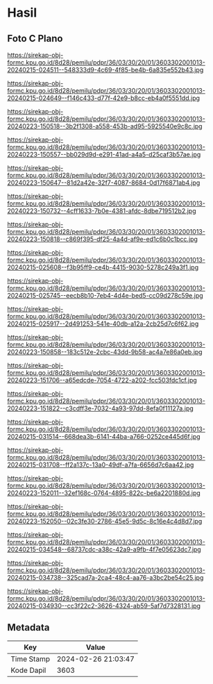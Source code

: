 # Hasil

## Foto C Plano

https://sirekap-obj-formc.kpu.go.id/8d28/pemilu/pdpr/36/03/30/20/01/3603302001013-20240215-024511--548333d9-4c69-4f85-be4b-6a835e552b43.jpg

https://sirekap-obj-formc.kpu.go.id/8d28/pemilu/pdpr/36/03/30/20/01/3603302001013-20240215-024649--f146c433-d77f-42e9-b8cc-eb4a0f5551dd.jpg

https://sirekap-obj-formc.kpu.go.id/8d28/pemilu/pdpr/36/03/30/20/01/3603302001013-20240223-150518--3b2f1308-a558-453b-ad95-5925540e9c8c.jpg

https://sirekap-obj-formc.kpu.go.id/8d28/pemilu/pdpr/36/03/30/20/01/3603302001013-20240223-150557--bb029d9d-e291-41ad-a4a5-d25caf3b57ae.jpg

https://sirekap-obj-formc.kpu.go.id/8d28/pemilu/pdpr/36/03/30/20/01/3603302001013-20240223-150647--81d2a42e-32f7-4087-8684-0d17f6871ab4.jpg

https://sirekap-obj-formc.kpu.go.id/8d28/pemilu/pdpr/36/03/30/20/01/3603302001013-20240223-150732--4cff1633-7b0e-4381-afdc-8dbe719512b2.jpg

https://sirekap-obj-formc.kpu.go.id/8d28/pemilu/pdpr/36/03/30/20/01/3603302001013-20240223-150818--c869f395-df25-4a4d-af9e-ed1c6b0c1bcc.jpg

https://sirekap-obj-formc.kpu.go.id/8d28/pemilu/pdpr/36/03/30/20/01/3603302001013-20240215-025608--f3b95ff9-ce4b-4415-9030-5278c249a3f1.jpg

https://sirekap-obj-formc.kpu.go.id/8d28/pemilu/pdpr/36/03/30/20/01/3603302001013-20240215-025745--eecb8b10-7eb4-4d4e-bed5-cc09d278c59e.jpg

https://sirekap-obj-formc.kpu.go.id/8d28/pemilu/pdpr/36/03/30/20/01/3603302001013-20240215-025917--2d491253-541e-40db-a12a-2cb25d7c6f62.jpg

https://sirekap-obj-formc.kpu.go.id/8d28/pemilu/pdpr/36/03/30/20/01/3603302001013-20240223-150858--183c512e-2cbc-43dd-9b58-ac4a7e86a0eb.jpg

https://sirekap-obj-formc.kpu.go.id/8d28/pemilu/pdpr/36/03/30/20/01/3603302001013-20240223-151706--a65edcde-7054-4722-a202-fcc503fdc1cf.jpg

https://sirekap-obj-formc.kpu.go.id/8d28/pemilu/pdpr/36/03/30/20/01/3603302001013-20240223-151822--c3cdff3e-7032-4a93-97dd-8efa0f11127a.jpg

https://sirekap-obj-formc.kpu.go.id/8d28/pemilu/pdpr/36/03/30/20/01/3603302001013-20240215-031514--668dea3b-6141-44ba-a766-0252ce445d6f.jpg

https://sirekap-obj-formc.kpu.go.id/8d28/pemilu/pdpr/36/03/30/20/01/3603302001013-20240215-031708--ff2a137c-13a0-49df-a7fa-6656d7c6aa42.jpg

https://sirekap-obj-formc.kpu.go.id/8d28/pemilu/pdpr/36/03/30/20/01/3603302001013-20240223-152011--32ef168c-0764-4895-822c-be6a2201880d.jpg

https://sirekap-obj-formc.kpu.go.id/8d28/pemilu/pdpr/36/03/30/20/01/3603302001013-20240223-152050--02c3fe30-2786-45e5-9d5c-8c16e4c4d8d7.jpg

https://sirekap-obj-formc.kpu.go.id/8d28/pemilu/pdpr/36/03/30/20/01/3603302001013-20240215-034548--68737cdc-a38c-42a9-a9fb-4f7e05623dc7.jpg

https://sirekap-obj-formc.kpu.go.id/8d28/pemilu/pdpr/36/03/30/20/01/3603302001013-20240215-034738--325cad7a-2ca4-48c4-aa76-a3bc2be54c25.jpg

https://sirekap-obj-formc.kpu.go.id/8d28/pemilu/pdpr/36/03/30/20/01/3603302001013-20240215-034930--cc3f22c2-3626-4324-ab59-5af7d7328131.jpg


## Metadata

| Key        | Value               |
| ---------- | ------------------- |
| Time Stamp | 2024-02-26 21:03:47 |
| Kode Dapil | 3603                |



